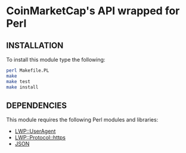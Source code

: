 # CoinMarketCap's API wrapped for Perl

## INSTALLATION

To install this module type the following:

```bash
perl Makefile.PL
make
make test
make install
```

## DEPENDENCIES

This module requires the following Perl modules and libraries:

- [LWP::UserAgent](http://search.cpan.org/~ether/libwww-perl-6.31/lib/LWP/UserAgent.pm)
- [LWP::Protocol::https](http://search.cpan.org/~oalders/LWP-Protocol-https-6.07/lib/LWP/Protocol/https.pm)
- [JSON](http://search.cpan.org/~ishigaki/JSON-2.97001/lib/JSON.pm)

